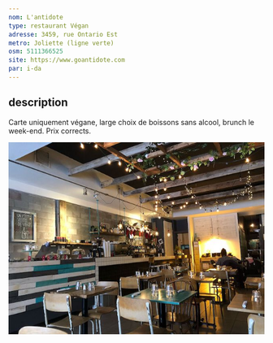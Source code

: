 ```yaml
---
nom: L'antidote
type: restaurant Végan
adresse: 3459, rue Ontario Est
metro: Joliette (ligne verte)
osm: 5111366525
site: https://www.goantidote.com
par: i-da
---
```


## description

Carte uniquement végane, large choix de boissons sans alcool, brunch le week-end.
Prix corrects.

![L'Antidode](./media/l-antidote.jpg)
